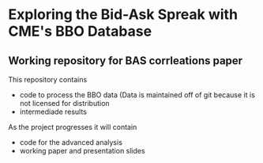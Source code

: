 # Exploring the Bid-Ask Spreak with CME's BBO Database

Working repository for BAS corrleations paper
------------------------------------------------
This repository contains 
- code to process the BBO data (Data is maintained off of git because it is not licensed for distribution
- intermediade results 

As the project progresses it will contain
- code for the advanced analysis
- working paper and presentation slides
